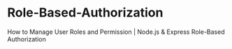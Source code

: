 # Role-Based-Authorization
How to Manage User Roles and Permission | Node.js & Express Role-Based Authorization

